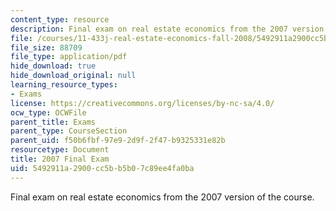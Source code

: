 ```yaml
---
content_type: resource
description: Final exam on real estate economics from the 2007 version of the course.
file: /courses/11-433j-real-estate-economics-fall-2008/5492911a2900cc5bb5b07c89ee4fa0ba_exam2_2007.pdf
file_size: 88709
file_type: application/pdf
hide_download: true
hide_download_original: null
learning_resource_types:
- Exams
license: https://creativecommons.org/licenses/by-nc-sa/4.0/
ocw_type: OCWFile
parent_title: Exams
parent_type: CourseSection
parent_uid: f50b6fbf-97e9-2d9f-2f47-b9325331e82b
resourcetype: Document
title: 2007 Final Exam
uid: 5492911a-2900-cc5b-b5b0-7c89ee4fa0ba
---
```

Final exam on real estate economics from the 2007 version of the course.